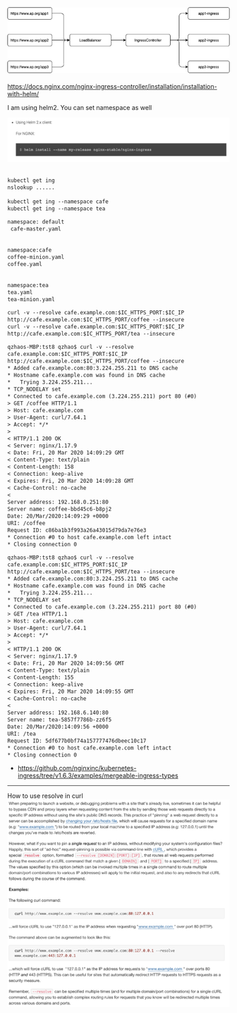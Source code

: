 ![](ingress-nginx-official.png)
---
https://docs.nginx.com/nginx-ingress-controller/installation/installation-with-helm/

I am using helm2. You can set namespace as well

![](install-ingress.png)



```

kubectl get ing
nslookup ......

kubectl get ing --namespace cafe
kubectl get ing --namespace tea

```

```
namespace: default
 cafe-master.yaml


namespace:cafe
coffee-minion.yaml
coffee.yaml


namespace:tea
tea.yaml
tea-minion.yaml
```


```
curl -v --resolve cafe.example.com:$IC_HTTPS_PORT:$IC_IP http://cafe.example.com:$IC_HTTPS_PORT/coffee --insecure
curl -v --resolve cafe.example.com:$IC_HTTPS_PORT:$IC_IP http://cafe.example.com:$IC_HTTPS_PORT/tea --insecure
```



```
qzhaos-MBP:tst8 qzhao$ curl -v --resolve cafe.example.com:$IC_HTTPS_PORT:$IC_IP http://cafe.example.com:$IC_HTTPS_PORT/coffee --insecure
* Added cafe.example.com:80:3.224.255.211 to DNS cache
* Hostname cafe.example.com was found in DNS cache
*   Trying 3.224.255.211...
* TCP_NODELAY set
* Connected to cafe.example.com (3.224.255.211) port 80 (#0)
> GET /coffee HTTP/1.1
> Host: cafe.example.com
> User-Agent: curl/7.64.1
> Accept: */*
>
< HTTP/1.1 200 OK
< Server: nginx/1.17.9
< Date: Fri, 20 Mar 2020 14:09:29 GMT
< Content-Type: text/plain
< Content-Length: 158
< Connection: keep-alive
< Expires: Fri, 20 Mar 2020 14:09:28 GMT
< Cache-Control: no-cache
<
Server address: 192.168.0.251:80
Server name: coffee-bbd45c6-b8pj2
Date: 20/Mar/2020:14:09:29 +0000
URI: /coffee
Request ID: c86ba1b3f993a26a43015d79da7e76e3
* Connection #0 to host cafe.example.com left intact
* Closing connection 0
```

```
qzhaos-MBP:tst8 qzhao$ curl -v --resolve cafe.example.com:$IC_HTTPS_PORT:$IC_IP http://cafe.example.com:$IC_HTTPS_PORT/tea --insecure
* Added cafe.example.com:80:3.224.255.211 to DNS cache
* Hostname cafe.example.com was found in DNS cache
*   Trying 3.224.255.211...
* TCP_NODELAY set
* Connected to cafe.example.com (3.224.255.211) port 80 (#0)
> GET /tea HTTP/1.1
> Host: cafe.example.com
> User-Agent: curl/7.64.1
> Accept: */*
>
< HTTP/1.1 200 OK
< Server: nginx/1.17.9
< Date: Fri, 20 Mar 2020 14:09:56 GMT
< Content-Type: text/plain
< Content-Length: 155
< Connection: keep-alive
< Expires: Fri, 20 Mar 2020 14:09:55 GMT
< Cache-Control: no-cache
<
Server address: 192.168.6.140:80
Server name: tea-5857f7786b-zz6f5
Date: 20/Mar/2020:14:09:56 +0000
URI: /tea
Request ID: 5df677b0bf74a157777476dbeec10c17
* Connection #0 to host cafe.example.com left intact
* Closing connection 0
```

* https://github.com/nginxinc/kubernetes-ingress/tree/v1.6.3/examples/mergeable-ingress-types


---
How to use resolve in curl
![](how-to-use-resolve.png)
